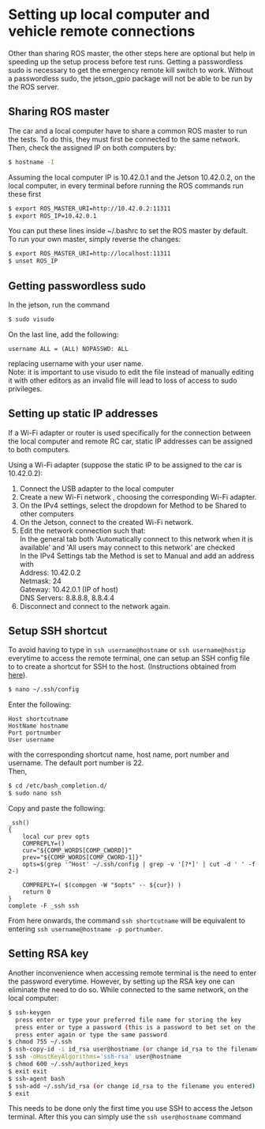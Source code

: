 # Setting up local computer and vehicle remote connections
Other than sharing ROS master, the other steps here are optional but help in speeding up the setup process before test runs. Getting a passwordless sudo is necessary to get the emergency remote kill switch to work. Without a passwordless sudo, the jetson_gpio package will not be able to be run by the ROS server.

## Sharing ROS master
The car and a local computer have to share a common ROS master to run the tests. To do this, they must first be connected to the same network. Then, check the assigned IP on both computers by:
```bash
$ hostname -I
```
Assuming the local computer IP is 10.42.0.1 and the Jetson 10.42.0.2, on the local computer, in every terminal before running the ROS commands run these first
```bash
$ export ROS_MASTER_URI=http://10.42.0.2:11311
$ export ROS_IP=10.42.0.1
```
You can put these lines inside ~/.bashrc to set the ROS master by default. To run your own master, simply reverse the changes:
```bash 
$ export ROS_MASTER_URI=http://localhost:11311
$ unset ROS_IP
```

## Getting passwordless sudo
In the jetson, run the command
```bash
$ sudo visudo
```
On the last line, add the following:
```
username ALL = (ALL) NOPASSWD: ALL
```
replacing username with your user name.  
Note: it is important to use visudo to edit the file instead of manually editing it with other editors as an invalid file will lead to loss of access to sudo privileges.

## Setting up static IP addresses
If a Wi-Fi adapter or router is used specifically for the connection between the local computer and remote RC car, static IP addresses can be assigned to both computers.

Using a Wi-Fi adapter (suppose the static IP to be assigned to the car is 10.42.0.2):
1. Connect the USB adapter to the local computer
2. Create a new Wi-Fi network , choosing the corresponding Wi-Fi adapter.
3. On the IPv4 settings, select the dropdown for Method to be Shared to other computers
4. On the Jetson, connect to the created Wi-Fi network.
5. Edit the network connection such that:  
   In the general tab both 'Automatically connect to this network when it is available' and 'All users may connect to this network' are checked  
   In the IPv4 Settings tab the Method is set to Manual and add an address with  
   Address: 10.42.0.2  
   Netmask: 24  
   Gateway: 10.42.0.1 (IP of host)  
   DNS Servers: 8.8.8.8, 8.8.4.4
6. Disconnect and connect to the network again.

## Setup SSH shortcut
To avoid having to type in `ssh username@hostname` or `ssh username@hostip` everytime to access the remote terminal, one can setup an SSH config file to to create a shortcut for SSH to the host. (Instructions obtained from [here](http://nerderati.com/2011/03/17/simplify-your-life-with-an-ssh-config-file/)).
```bash
$ nano ~/.ssh/config
```
Enter the following:
```
Host shortcutname
HostName hostname
Port portnumber
User username
```
with the corresponding shortcut name, host name, port number and username. The default port number is 22.  
Then,
```bash
$ cd /etc/bash_completion.d/
$ sudo nano ssh
```
Copy and paste the following:
```
_ssh() 
{
    local cur prev opts
    COMPREPLY=()
    cur="${COMP_WORDS[COMP_CWORD]}"
    prev="${COMP_WORDS[COMP_CWORD-1]}"
    opts=$(grep '^Host' ~/.ssh/config | grep -v '[?*]' | cut -d ' ' -f 2-)

    COMPREPLY=( $(compgen -W "$opts" -- ${cur}) )
    return 0
}
complete -F _ssh ssh
```
From here onwards, the command `ssh shortcutname` will be equivalent to entering `ssh username@hostname -p portnumber`.

## Setting RSA key
Another inconvenience when accessing remote terminal is the need to enter the password everytime. However, by setting up the RSA key one can eliminate the need to do so. While connected to the same network, on the local computer:
```bash
$ ssh-keygen
  press enter or type your preferred file name for storing the key  
  press enter or type a password (this is a password to bet set on the stored key, not the user account password)  
  press enter again or type the same password  
$ chmod 755 ~/.ssh
$ ssh-copy-id -i id_rsa user@hostname (or change id_rsa to the filename you entered)
$ ssh -oHostKeyAlgorithms='ssh-rsa' user@hostname
$ chmod 600 ~/.ssh/authorized_keys
$ exit exit
$ ssh-agent bash
$ ssh-add ~/.ssh/id_rsa (or change id_rsa to the filename you entered)
$ exit
```
This needs to be done only the first time you use SSH to access the Jetson terminal. After this you can simply use the `ssh user@hostname` command
